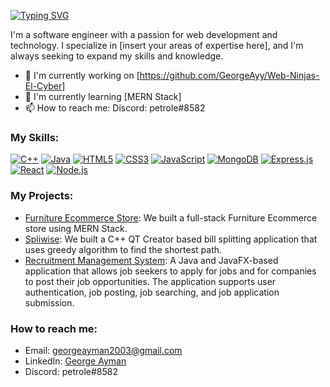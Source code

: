 [![Typing SVG](https://readme-typing-svg.herokuapp.com?font=&color=1E90FF&size=25&center=true&vCenter=true&width=600&height=60&lines=Software+Engineer;Web+Developer;Tech+Enthusiast)](https://github.com/GeorgeAyy)

I'm a software engineer with a passion for web development and technology. I specialize in [insert your areas of expertise here], and I'm always seeking to expand my skills and knowledge.

- 🚀 I'm currently working on [https://github.com/GeorgeAyy/Web-Ninjas-El-Cyber]
- 🌱 I'm currently learning [MERN Stack]
- 📫 How to reach me: Discord: petrole#8582

### My Skills:

[![C++](https://img.shields.io/badge/C%2B%2B-00599C?style=flat&logo=c%2B%2B&logoColor=white)]()
[![Java](https://img.shields.io/badge/Java-ED8B00?style=flat&logo=openjdk&logoColor=white)]()
[![HTML5](https://img.shields.io/badge/-HTML5-E34F26?style=flat&logo=html5&logoColor=white)]()
[![CSS3](https://img.shields.io/badge/-CSS3-1572B6?style=flat&logo=css3&logoColor=white)]()
[![JavaScript](https://img.shields.io/badge/-JavaScript-F7DF1E?style=flat&logo=javascript&logoColor=black)]()
[![MongoDB](https://img.shields.io/badge/-MongoDB-47A248?style=flat&logo=mongodb&logoColor=white)]()
[![Express.js](https://img.shields.io/badge/Express.js-404D59?style=flat)]()
[![React](https://img.shields.io/badge/-React-61DAFB?style=flat&logo=react&logoColor=black)]()
[![Node.js](https://img.shields.io/badge/-Node.js-339933?style=flat&logo=node.js&logoColor=white)]()

### My Projects:

- [Furniture Ecommerce Store](https://github.com/GeorgeAyy/Web-Ninjas-El-Cyber): We built a full-stack Furniture Ecommerce store using MERN Stack.
- [Spliwise](https://github.com/yourusername/project2): We built a C++ QT Creator based bill splitting application that uses greedy algorithm to find the shortest path.
- [Recruitment Management System](https://github.com/yourusername/project3): A Java and JavaFX-based application that allows job seekers to apply for jobs and for companies to post their job opportunities. The application supports user authentication, job posting, job searching, and job application submission. 

### How to reach me:

- Email: [georgeayman2003@gmail.com](mailto:georgeayman2003@gmail.com)
- LinkedIn: [George Ayman](https://www.linkedin.com/in/george-ayman-771349261/)
- Discord: petrole#8582


